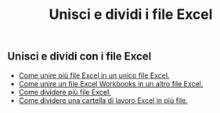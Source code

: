 ﻿---
title: Unisci e dividi i file Excel
second_title: Aspose.Cells Cloud Documen
linktitle: Unisci e dividi
type: docs
url: /it/merge-and-split/
keywords: Merge Excel Files,Combine Excel Sheets,Join Excel Spreadsheets,Merge Multiple Excel Files,Split Excel File,Excel Sheet Separator,Excel Workbook Splitte
description: Aspose.Cells Cloud REST API supporta l'utilizzo di merger e splitter su un file Excel. L'SDK supporta diversi linguaggi di sviluppo, tra cui Android, C#, Go, Java, NodeJS, Perl, PHP, Python, Ruby e Swift.
weight: 32
kwords: Unisci file Excel, combina fogli Excel, unisci fogli di calcolo Excel, unisci più file Excel, dividi file Excel, separatore di fogli Excel, divisore di cartelle di lavoro Excel
---
## Unisci e dividi con i file Excel

- [Come unire più file Excel in un unico file Excel.](/cells/it/merge-multi-files-into-excel/)
- [Come unire un file Excel Workbooks in un altro file Excel.](/cells/it/merge-an-excel-file-into-the-excel-file/)
- [Come dividere più file Excel.](/cells/it/split-multi-excel-files/)
- [Come dividere una cartella di lavoro Excel in più file.](/cells/it/split-an-excel-file-to-multi-files/)
